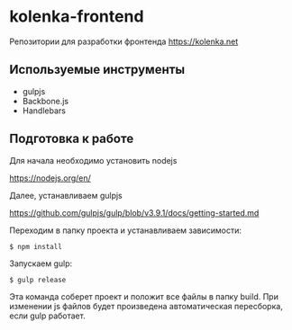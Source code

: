 # kolenka-frontend

Репозитории для разработки фронтенда https://kolenka.net

## Используемые инструменты

* gulpjs
* Backbone.js
* Handlebars

## Подготовка к работе

Для начала необходимо установить nodejs

https://nodejs.org/en/

Далее, устанавливаем gulpjs

https://github.com/gulpjs/gulp/blob/v3.9.1/docs/getting-started.md

Переходим в папку проекта и устанавливаем зависимости:

`$ npm install`

Запускаем gulp:

`$ gulp release`

Эта команда соберет проект и положит все файлы в папку build. При изменении js файлов будет произведена автоматическая пересборка, если gulp работает.

